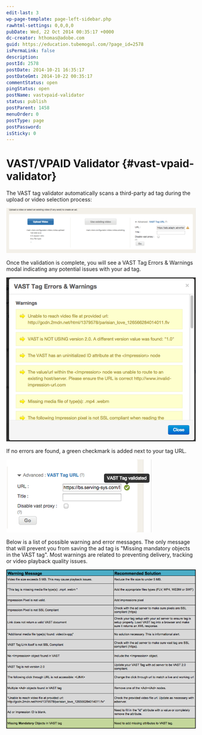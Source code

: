 ```yaml
---
edit-last: 3
wp-page-template: page-left-sidebar.php
rawhtml-settings: 0,0,0,0
pubDate: Wed, 22 Oct 2014 00:35:17 +0000
dc-creator: hthomas@adobe.com
guid: https://education.tubemogul.com/?page_id=2578
isPermaLink: false
description: 
postId: 2578
postDate: 2014-10-21 16:35:17
postDateGmt: 2014-10-22 00:35:17
commentStatus: open
pingStatus: open
postName: vastvpaid-validator
status: publish
postParent: 1458
menuOrder: 0
postType: page
postPassword: 
isSticky: 0
---
```


# VAST/VPAID Validator {#vast-vpaid-validator}

The VAST tag validator automatically scans a third-party ad tag during the upload or video selection process:

[ ![Video Uploader](assets/video-uploader-1024x243.png)](assets/video-uploader.png)

Once the validation is complete, you will see a VAST Tag Errors & Warnings modal indicating any potential issues with your ad tag.

[ ![Validator Errors](assets/validator-errors.png)](assets/validator-errors.png)

If no errors are found, a green checkmark is added next to your tag URL.

[ ![unnamed (1)](assets/unnamed-1.png)](assets/unnamed-1.png)

Below is a list of possible warning and error messages. The only message that will prevent you from saving the ad tag is "Missing mandatory objects in the VAST tag".  Most warnings are related to preventing delivery, tracking or video playback quality issues.

[ ![New Help- Validator Descriptions](assets/new-help-validator-descriptions.png)](assets/new-help-validator-descriptions.png) 
